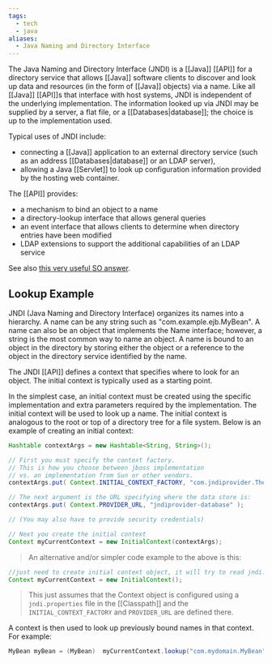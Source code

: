 ```yaml
---
tags:
  - tech
  - java
aliases:
  - Java Naming and Directory Interface
---
```

The Java Naming and Directory Interface (JNDI) is a [[Java]] [[API]] for a directory service that allows [[Java]] software clients to discover and look up data and resources (in the form of [[Java]] objects) via a name. 
Like all [[Java]] [[API]]s that interface with host systems, JNDI is independent of the underlying implementation.
The information looked up via JNDI may be supplied by a server, a flat file, or a [[Databases|database]]; the choice is up to the implementation used.

Typical uses of JNDI include:
- connecting a [[Java]] application to an external directory service (such as an address [[Databases|database]] or an LDAP server),
- allowing a Java [[Servlet]] to look up configuration information provided by the hosting web container.

The [[API]] provides:
- a mechanism to bind an object to a name
- a directory-lookup interface that allows general queries
- an event interface that allows clients to determine when directory entries have been modified
- LDAP extensions to support the additional capabilities of an LDAP service

See also [this very useful SO answer](https://stackoverflow.com/a/4365766/15552149).

## Lookup Example

JNDI (Java Naming and Directory Interface) organizes its names into a hierarchy. 
A name can be any string such as "com.example.ejb.MyBean". 
A name can also be an object that implements the Name interface; however, a string is the most common way to name an object. 
A name is bound to an object in the directory by storing either the object or a reference to the object in the directory service identified by the name.

The JNDI [[API]] defines a context that specifies where to look for an object. 
The initial context is typically used as a starting point.

In the simplest case, an initial context must be created using the specific implementation and extra parameters required by the implementation. 
The initial context will be used to look up a name. 
The initial context is analogous to the root or top of a directory tree for a file system. 
Below is an example of creating an initial context:

```java
Hashtable contextArgs = new Hashtable<String, String>();

// First you must specify the context factory.
// This is how you choose between jboss implementation
// vs. an implementation from Sun or other vendors.
contextArgs.put( Context.INITIAL_CONTEXT_FACTORY, "com.jndiprovider.TheirContextFactory" );

// The next argument is the URL specifying where the data store is:
contextArgs.put( Context.PROVIDER_URL, "jndiprovider-database" );

// (You may also have to provide security credentials)

// Next you create the initial context
Context myCurrentContext = new InitialContext(contextArgs);
```

> An alternative and/or simpler code example to the above is this:
```java
//just need to create initial context object, it will try to read jndi.properties file from the classpath.
Context myCurrentContext = new InitialContext();
```
> This just assumes that the Context object is configured using a `jndi.properties` file in the [[Classpath]] and the `INITIAL_CONTEXT_FACTORY` and `PROVIDER_URL` are defined there.

A context is then used to look up previously bound names in that context. 
For example:

```java
MyBean myBean = (MyBean)  myCurrentContext.lookup("com.mydomain.MyBean");
```
